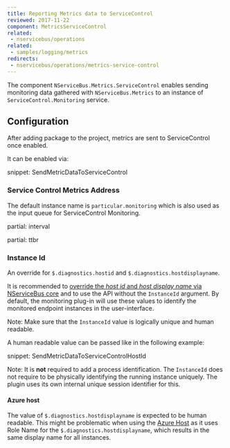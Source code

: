 ```yaml
---
title: Reporting Metrics data to ServiceControl
reviewed: 2017-11-22
component: MetricsServiceControl
related:
 - nservicebus/operations
related:
 - samples/logging/metrics
redirects:
 - nservicebus/operations/metrics-service-control
---
```



The component `NServiceBus.Metrics.ServiceControl` enables sending monitoring data gathered with `NServiceBus.Metrics` to an instance of `ServiceControl.Monitoring` service.

## Configuration

After adding package to the project, metrics are sent to ServiceControl once enabled.

It can be enabled via:

snippet: SendMetricDataToServiceControl


### Service Control Metrics Address

The default instance name is `particular.monitoring` which is also used as the input queue for ServiceControl Monitoring.

partial: interval

partial: ttbr

### Instance Id

An override for `$.diagnostics.hostid` and `$.diagnostics.hostdisplayname`.

It is recommended to [override the *host id* and *host display name* via NServiceBus core](/nservicebus/hosting/override-hostid.md) and to use the API without the `InstanceId` argument. By default, the monitoring plug-in will use these values to identify the monitored endpoint instances in the user-interface.

Note: Make sure that the `InstanceId` value is logically unique and human readable.

A human readable value can be passed like in the following example:

snippet: SendMetricDataToServiceControlHostId

Note: It is **not** required to add a process identification. The `InstanceId` does not require to be physically identifying the running instance uniquely. The plugin uses its own internal unique session identifier for this.

#### Azure host

The value of `$.diagnostics.hostdisplayname` is expected to be human readable. This might be problematic when using the [Azure Host](/nservicebus/hosting/cloud-services-host/faq.md#host-identifier) as it uses Role Name for the `$.diagnostics.hostdisplayname`, which results in the same display name for all instances.

